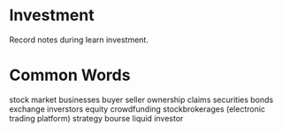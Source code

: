 # Investment
Record notes during learn investment.

# Common Words
stock market businesses buyer seller ownership claims securities bonds exchange inverstors equity crowdfunding stockbrokerages 
(electronic trading platform) strategy bourse liquid investor

